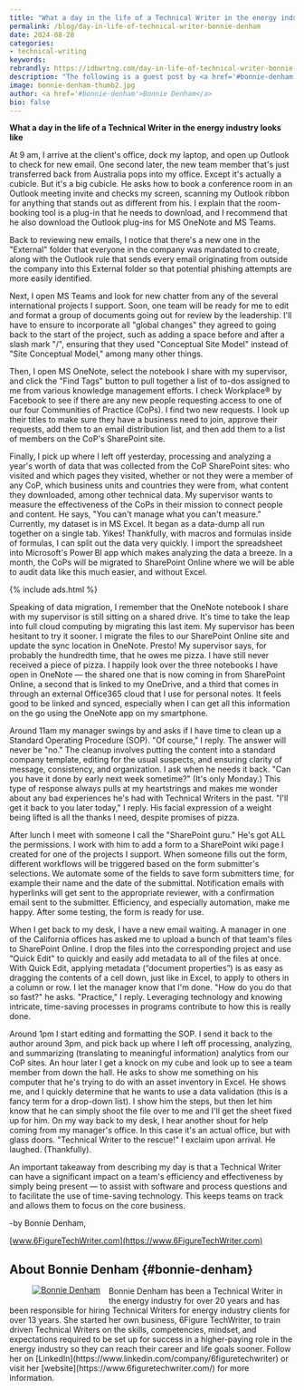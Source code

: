 ```yaml
---
title: "What a day in the life of a Technical Writer in the energy industry looks like -- Guest post by Bonnie Denham"
permalink: /blog/day-in-life-of-technical-writer-bonnie-denham
date: 2024-08-28
categories:
- technical-writing
keywords: 
rebrandly: https://idbwrtng.com/day-in-life-of-technical-writer-bonnie-denham
description: "The following is a guest post by <a href='#bonnie-denham'>Bonnie Denham</a>. In this post, she responds to one of the most common questions people ask about technical writing careers: what does a typical day look like for a technical writer? I find it interesting to see how the day-to-day tasks differ not only by company and industry, but by software, specializations, and company environments."
image: bonnie-denham-thumb2.jpg
author: <a href='#bonnie-denham'>Bonnie Denham</a>
bio: false
---
```


**What a day in the life of a Technical Writer in the energy industry looks like**

At 9 am, I arrive at the client's office, dock my laptop, and open up Outlook to check for new email. One second later, the new team member that's just transferred back from Australia pops into my office. Except it's actually a cubicle. But it's a big cubicle. He asks how to book a conference room in an Outlook meeting invite and checks my screen, scanning my Outlook ribbon for anything that stands out as different from his. I explain that the room-booking tool is a plug-in that he needs to download, and I recommend that he also download the Outlook plug-ins for MS OneNote and MS Teams. 

Back to reviewing new emails, I notice that there's a new one in the "External" folder that everyone in the company was mandated to create, along with the Outlook rule that sends every email originating from outside the company into this External folder so that potential phishing attempts are more easily identified. 

Next, I open MS Teams and look for new chatter from any of the several international projects I support. Soon, one team will be ready for me to edit and format a group of documents going out for review by the leadership. I'll have to ensure to incorporate all "global changes" they agreed to going back to the start of the project, such as adding a space before and after a slash mark "/", ensuring that they used "Conceptual Site Model" instead of "Site Conceptual Model," among many other things. 

Then, I open MS OneNote, select the notebook I share with my supervisor, and click the "Find Tags" button to pull together a list of to-dos assigned to me from various knowledge management efforts. I check Workplace® by Facebook to see if there are any new people requesting access to one of our four Communities of Practice (CoPs). I find two new requests. I look up their titles to make sure they have a business need to join, approve their requests, add them to an email distribution list, and then add them to a list of members on the CoP's SharePoint site. 

Finally, I pick up where I left off yesterday, processing and analyzing a year's worth of data that was collected from the CoP SharePoint sites: who visited and which pages they visited, whether or not they were a member of any CoP, which business units and countries they were from, what content they downloaded, among other technical data. My supervisor wants to measure the effectiveness of the CoPs in their mission to connect people and content. He says, "You can't manage what you can't measure." Currently, my dataset is in MS Excel. It began as a data-dump all run together on a single tab. Yikes! Thankfully, with macros and formulas inside of formulas, I can split out the data very quickly. I import the spreadsheet into Microsoft's Power BI app which makes analyzing the data a breeze. In a month, the CoPs will be migrated to SharePoint Online where we will be able to audit data like this much easier, and without Excel. 

{% include ads.html %}

Speaking of data migration, I remember that the OneNote notebook I share with my supervisor is still sitting on a shared drive. It's time to take the leap into full cloud computing by migrating this last item. My supervisor has been hesitant to try it sooner. I migrate the files to our SharePoint Online site and update the sync location in OneNote. Presto! My supervisor says, for probably the hundredth time, that he owes me pizza. I have still never received a piece of pizza. I happily look over the three notebooks I have open in OneNote &mdash; the shared one that is now coming in from SharePoint Online, a second that is linked to my OneDrive, and a third that comes in through an external Office365 cloud that I use for personal notes. It feels good to be linked and synced, especially when I can get all this information on the go using the OneNote app on my smartphone. 

Around 11am my manager swings by and asks if I have time to clean up a Standard Operating Procedure (SOP). "Of course," I reply. The answer will never be "no." The cleanup involves putting the content into a standard company template, editing for the usual suspects, and ensuring clarity of message, consistency, and organization. I ask when he needs it back. "Can you have it done by early next week sometime?" (It's only Monday.) This type of response always pulls at my heartstrings and makes me wonder about any bad experiences he's had with Technical Writers in the past. "I'll get it back to you later today," I reply. His facial expression of a weight being lifted is all the thanks I need, despite promises of pizza. 

After lunch I meet with someone I call the "SharePoint guru." He's got ALL the permissions. I work with him to add a form to a SharePoint wiki page I created for one of the projects I support. When someone fills out the form, different workflows will be triggered based on the form submitter's selections. We automate some of the fields to save form submitters time, for example their name and the date of the submittal. Notification emails with hyperlinks will get sent to the appropriate reviewer, with a confirmation email sent to the submitter. Efficiency, and especially automation, make me happy. After some testing, the form is ready for use. 

When I get back to my desk, I have a new email waiting. A manager in one of the California offices has asked me to upload a bunch of that team's files to SharePoint Online. I drop the files into the corresponding project and use "Quick Edit" to quickly and easily add metadata to all of the files at once. With Quick Edit, applying metadata (“document properties”) is as easy as dragging the contents of a cell down, just like in Excel, to apply to others in a column or row. I let the manager know that I'm done. "How do you do that so fast?" he asks. "Practice," I reply. Leveraging technology and knowing intricate, time-saving processes in programs contribute to how this is really done. 

Around 1pm I start editing and formatting the SOP. I send it back to the author around 3pm, and pick back up where I left off processing, analyzing, and summarizing (translating to meaningful information) analytics from our CoP sites. An hour later I get a knock on my cube and look up to see a team member from down the hall. He asks to show me something on his computer that he's trying to do with an asset inventory in Excel. He shows me, and I quickly determine that he wants to use a data validation (this is a fancy term for a drop-down list). I show him the steps, but then let him know that he can simply shoot the file over to me and I'll get the sheet fixed up for him. On my way back to my desk, I hear another shout for help coming from my manager's office. In this case it's an actual office, but with glass doors. "Technical Writer to the rescue!" I exclaim upon arrival. He laughed. (Thankfully). 

An important takeaway from describing my day is that a Technical Writer can have a significant impact on a team's efficiency and effectiveness by simply being present &mdash; to assist with software and process questions and to facilitate the use of time-saving technology. This keeps teams on track and allows them to focus on the core business. 

-by Bonnie Denham, 

[www.6FigureTechWriter.com](https://www.6FigureTechWriter.com)

## About Bonnie Denham {#bonnie-denham}

<figure style="float: left; margin-right: 15px; margin-top: -2px; max-width: 200px;"><a class="noCrossRef" href="https://www.6figuretechwriter.com/"><img src="{{site.media}}/bonnie-denham2.jpg" alt="Bonnie Denham" /></a></figure> Bonnie Denham has been a Technical Writer in the energy industry for over 20 years and has been responsible for hiring Technical Writers for energy industry clients for over 13 years. She started her own business, 6Figure TechWriter, to train driven Technical Writers on the skills, competencies, mindset, and expectations required to be set up for success in a higher-paying role in the energy industry so they can reach their career and life goals sooner. Follow her on [LinkedIn](https://www.linkedin.com/company/6figuretechwriter) or visit her [website](https://www.6figuretechwriter.com/) for more information.